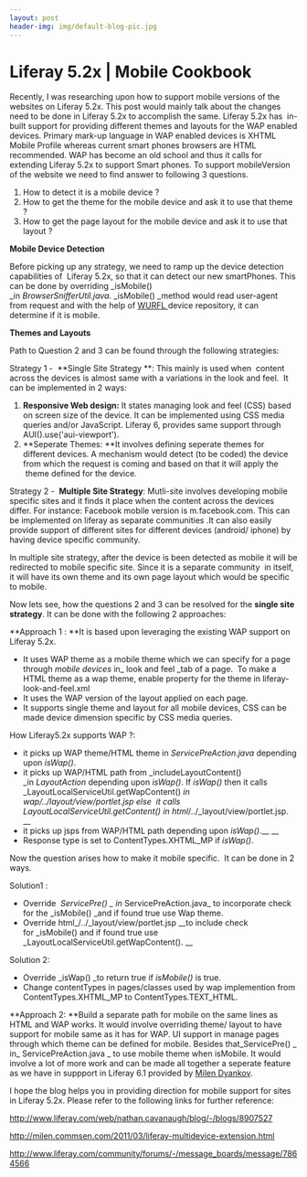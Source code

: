 ```yaml
---
layout: post
header-img: img/default-blog-pic.jpg
---
```


# Liferay 5.2x | Mobile Cookbook 

Recently, I was researching upon how to support mobile versions of the websites on Liferay 5.2x. This post would mainly talk about the changes need to be done in Liferay 5.2x to accomplish the same. Liferay 5.2x has  in-built support for providing different themes and layouts for the WAP enabled devices. Primary mark-up language in WAP enabled devices is XHTML Mobile Profile whereas current smart phones browsers are HTML recommended. WAP has become an old school and thus it calls for extending Liferay 5.2x to support Smart phones. To support mobileVersion of the website we need to find answer to following 3 questions. 

  1. How to detect it is a mobile device ?
  2. How to get the theme for the mobile device and ask it to use that theme ?
  3. How to get the page layout for the mobile device and ask it to use that layout ?

**Mobile Device Detection**

Before picking up any strategy, we need to ramp up the device detection capabilities of  Liferay 5.2x, so that it can detect our new smartPhones. This can be done by overriding _isMobile() _in _BrowserSnifferUtil.java_. _isMobile() _method would read user-agent from request and with the help of [WURFL ](http://wurfl.sourceforge.net/)device repository, it can determine if it is mobile.

**Themes and Layouts**

Path to Question 2 and 3 can be found through the following strategies:

Strategy 1 -  **Single Site Strategy **: This mainly is used when  content across the devices is almost same with a variations in the look and feel.  It can be implemented in 2 ways:

  1. **Responsive Web design:** It states managing look and feel (CSS) based on screen size of the device. It can be implemented using CSS media queries and/or JavaScript. Liferay 6, provides same support through AUI().use('aui-viewport').
  2. **Seperate Themes: **It involves defining seperate themes for different devices. A mechanism would detect (to be coded) the device from which the request is coming and based on that it will apply the  theme defined for the device.

Strategy 2 -  **Multiple Site Strategy**: Mutli-site involves developing mobile specific sites and it finds it place when the content across the devices differ. For instance: Facebook mobile version is m.facebook.com. This can be implemented on liferay as separate communities .It can also easily provide support of different sites for different devices (android/ iphone) by having device specific community.

In multiple site strategy, after the device is been detected as mobile it will be redirected to mobile specific site. Since it is a separate community  in itself, it will have its own theme and its own page layout which would be specific to mobile.

  


Now lets see, how the questions 2 and 3 can be resolved for the **single site strategy**. It can be done with the following 2 approaches:

**Approach 1 : **It is based upon leveraging the existing WAP support on Liferay 5.2x.

  * It uses WAP theme as a mobile theme which we can specify for a page through _mobile devices_ in_ look and feel _tab of a page.  To make a HTML theme as a wap theme, enable property <wap-theme> for the theme in liferay-look-and-feel.xml
  * It uses the WAP version of the layout applied on each page.
  * It supports single theme and layout for all mobile devices, CSS can be made device dimension specific by CSS media queries.

How Liferay5.2x supports WAP ?:

  * it picks up WAP theme/HTML theme in _ServicePreAction.java_ depending upon _isWap()_.
  * it picks up WAP/HTML path from _includeLayoutContent() _in _LayoutAction_ depending upon _isWap()_. If _isWap()_ then it calls _LayoutLocalServiceUtil.getWapContent() _in wap/../_layout/view/portlet.jsp _else  it calls_ _LayoutLocalServiceUtil.getContent()__ in html_/../_layout/view/portlet.jsp. __
  * it picks up jsps from WAP/HTML path depending upon _isWap()_.__ __
  * Response type is set to ContentTypes.XHTML_MP if _isWap()_.

Now the question arises how to make it mobile specific.  It can be done in 2 ways.

Solution1 :

  * Override  _ServicePre() _ in_ ServicePreAction.java_ to incorporate check for the _isMobile() _and if found true use Wap theme.
  * Override html_/../_layout/view/portlet.jsp __to include check for _isMobile() and if found true use _LayoutLocalServiceUtil.getWapContent(). __

Solution 2:

  * Override _isWap() _to return true if _isMobile()_ is true.
  * Change contentTypes in pages/classes used by wap implemention from ContentTypes.XHTML_MP to ContentTypes.TEXT_HTML.

**Approach 2: **Build a separate path for mobile on the same lines as HTML and WAP works. It would involve overriding theme/ layout to have support for mobile same as it has for WAP. UI support in manage pages through which theme can be defined for mobile. Besides that_ServicePre() _ in_ ServicePreAction.java _ to use mobile theme when isMobile. It would involve a lot of more work and can be made all together a seperate feature as we have in suppport in Liferay 6.1 provided by [Milen Dyankov](http://milen.commsen.com/2011/03/liferay-multidevice-extension.html).

  


I hope the blog helps you in providing direction for mobile support for sites in Liferay 5.2x. Please refer to the following links for further reference:

<http://www.liferay.com/web/nathan.cavanaugh/blog/-/blogs/8907527>

<http://milen.commsen.com/2011/03/liferay-multidevice-extension.html>

<http://www.liferay.com/community/forums/-/message_boards/message/7864566>